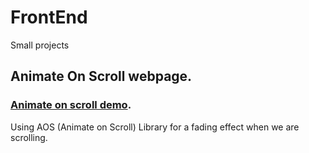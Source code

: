 # FrontEnd
 Small projects

## Animate On Scroll webpage.
### [Animate on scroll demo](http://dirty-story.surge.sh/).

Using AOS (Animate on Scroll) Library for a fading effect when we are scrolling.
